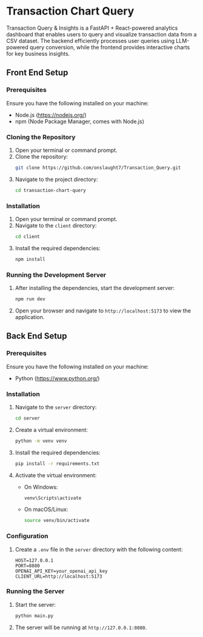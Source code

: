 # Transaction Chart Query

Transaction Query & Insights is a FastAPI + React-powered analytics dashboard that enables users to query and visualize transaction data from a CSV dataset. The backend efficiently processes user queries using LLM-powered query conversion, while the frontend provides interactive charts for key business insights.

## Front End Setup

### Prerequisites

Ensure you have the following installed on your machine:
- Node.js (https://nodejs.org/)
- npm (Node Package Manager, comes with Node.js)

### Cloning the Repository

1. Open your terminal or command prompt.
2. Clone the repository:
    ```sh
    git clone https://github.com/onslaught7/Transaction_Query.git
    ```
3. Navigate to the project directory:
    ```sh
    cd transaction-chart-query
    ```
### Installation

1. Open your terminal or command prompt.
2. Navigate to the `client` directory:
    ```sh
    cd client
    ```
3. Install the required dependencies:
    ```sh
    npm install
    ```

### Running the Development Server

1. After installing the dependencies, start the development server:
    ```sh
    npm run dev
    ```
2. Open your browser and navigate to `http://localhost:5173` to view the application.

## Back End Setup

### Prerequisites

Ensure you have the following installed on your machine:
- Python (https://www.python.org/)

### Installation

1. Navigate to the `server` directory:
    ```sh
    cd server
    ```

2. Create a virtual environment:
    ```sh
    python -m venv venv
    ```

3. Install the required dependencies:
    ```sh
    pip install -r requirements.txt
    ```

4. Activate the virtual environment:
    - On Windows:
        ```sh
        venv\Scripts\activate
        ```
    - On macOS/Linux:
        ```sh
        source venv/bin/activate
        ```

### Configuration

1. Create a `.env` file in the `server` directory with the following content:
    ```env
    HOST=127.0.0.1
    PORT=8080
    OPENAI_API_KEY=your_openai_api_key
    CLIENT_URL=http://localhost:5173
    ```

### Running the Server

1. Start the server:
    ```sh
    python main.py
    ```
2. The server will be running at `http://127.0.0.1:8080`.